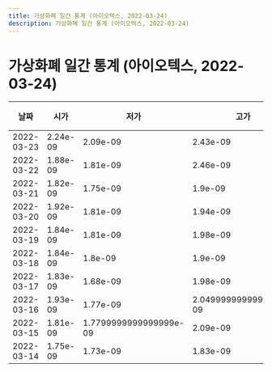 ```yaml
---
title: 가상화폐 일간 통계 (아이오텍스, 2022-03-24)
description: 가상화폐 일간 통계 (아이오텍스, 2022-03-24)
---
```



가상화폐 일간 통계 (아이오텍스, 2022-03-24)
===

|날짜|시가|저가|고가|종가|비고|
|--|--|--|--|--|--|
|2022-03-23|2.24e-09|2.09e-09|2.43e-09|2.2000000000000003e-09|    |
|2022-03-22|1.88e-09|1.81e-09|2.46e-09|2.24e-09|    |
|2022-03-21|1.82e-09|1.75e-09|1.9e-09|1.9e-09|    |
|2022-03-20|1.92e-09|1.81e-09|1.94e-09|1.82e-09|    |
|2022-03-19|1.84e-09|1.81e-09|1.98e-09|1.94e-09|    |
|2022-03-18|1.84e-09|1.8e-09|1.9e-09|1.83e-09|    |
|2022-03-17|1.83e-09|1.68e-09|1.98e-09|1.84e-09|    |
|2022-03-16|1.93e-09|1.77e-09|2.0499999999999997e-09|1.84e-09|    |
|2022-03-15|1.81e-09|1.7799999999999999e-09|2.09e-09|1.93e-09|    |
|2022-03-14|1.75e-09|1.73e-09|1.83e-09|1.7600000000000001e-09|    |
